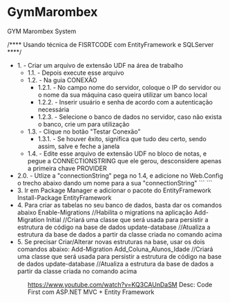 # GymMarombex
GYM Marombex System 

/****
Usando técnica de FISRTCODE com EntityFramework e SQLServer
****/

<ul>
    <li>
        1. - Criar um arquivo de extensão UDF na área de trabalho
        <ul>
            <li>
                1.1. - Depois execute esse arquivo
            </li>
            <li>
                1.2. - Na guia CONEXÃO
                <ul>            
                    <li>
                        1.2.1. - No campo nome do servidor, coloque o IP do servidor ou o nome da sua máquina caso queira utilizar um banco local
                    </li>
                    <li>
                        1.2.2. - Inserir usuário e senha de acordo com a autenticação necessária
                    </li>
                    <li>
                        1.2.3. - Selecione o banco de dados no servidor, caso não exista o banco, crie um para utilização
                    </li>
                </ul>
            </li>
            <li>
                1.3. - Clique no botão "Testar Conexão"
                <ul>
                    <li>
                        1.3.1. - Se houver êxito, significa que tudo deu certo, sendo assim, salve e feche a janela
                    </li>
                </ul>
            </li>
            <li>
                1.4. - Edite esse arquivo de extensão UDF no bloco de notas, e pegue a CONNECTIONSTRING que ele gerou, desconsidere apenas a primeira chave PROVIDER
            </li>
        </ul>     
    </li>
    <li>
        2.0. - Utlize a "connectionString" pega no 1.4, e adicione no Web.Config o trecho abaixo dando um nome para a sua "connectionString"
          ```
          <connectionStrings>
            <add name="MarombexConnectionString" connectionString="Password=123456;Persist Security Info=True;User ID=autoMEGenerator;Initial Catalog=Marombex;Data Source=ME003153" providerName="System.Data.SqlClient"/>
          </connectionStrings>
          ```
    </li>
    <li>
        3. Ir em Package Manager e adicionar o pacote do EntityFramework
        Install-Package EntityFramework
    </li>
    <li>
        4. Para criar as tabelas no seu banco de dados, basta dar os comandos abaixo
        Enable-Migrations  //Habilita o migrations na aplicação
        Add-Migration Initial  //Criará uma classe que será usada para persistir a estrutura de código na base de dados 
        update-database    //Atualiza a estrutura da base de dados a partir da classe criada no comando acima
    </li>
    <li>
        5. Se precisar Criar/Alterar novas estruturas na base, usar os dois comandos abaixo:
        Add-Migration Add_Coluna_Alunos_Idade  //Criará uma classe que será usada para persistir a estrutura de código na base de dados 
        update-database    //Atualiza a estrutura da base de dados a partir da classe criada no comando acima
    </li>
<ul>


<https://www.youtube.com/watch?v=KQ3CAUnDaSM>
Desc: Code First com ASP.NET MVC + Entity Framework
